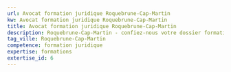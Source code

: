 ```yaml
---
url: Avocat formation juridique Roquebrune-Cap-Martin
kw: Avocat formation juridique Roquebrune-Cap-Martin
title: Avocat formation juridique Roquebrune-Cap-Martin
description: Roquebrune-Cap-Martin - confiez-nous votre dossier formation juridique
tag_ville: Roquebrune-Cap-Martin
competence: formation juridique
expertise: formations
extertise_id: 6
---
```

